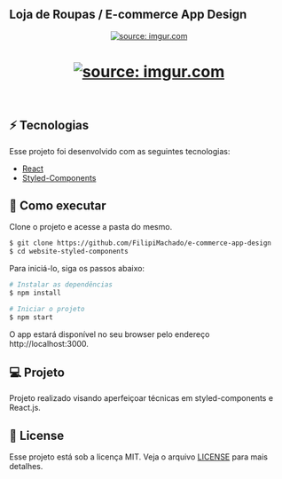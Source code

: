 <h2>Loja de Roupas / E-commerce App Design</h2>

<p align="center">
  <a href="https://imgur.com/eYfzn65"><img src="https://imgur.com/eYfzn65.png" title="source: imgur.com" /></a>
</p>
<h1 align="center">
    <a href="https://imgur.com/Ex3Ewuh"><img src="https://imgur.com/Ex3Ewuh.png" title="source: imgur.com" /></a>
</h1>

<br>

## ⚡ Tecnologias

Esse projeto foi desenvolvido com as seguintes tecnologias:

- [React](https://reactjs.org)
- [Styled-Components](https://styled-components.com/)

## 🚀 Como executar

Clone o projeto e acesse a pasta do mesmo.

```bash
$ git clone https://github.com/FilipiMachado/e-commerce-app-design
$ cd website-styled-components
```

Para iniciá-lo, siga os passos abaixo:
```bash
# Instalar as dependências
$ npm install

# Iniciar o projeto
$ npm start
```
O app estará disponível no seu browser pelo endereço http://localhost:3000.

## 💻 Projeto

Projeto realizado visando aperfeiçoar técnicas em styled-components e React.js.                                                                                                       
## 📝 License

Esse projeto está sob a licença MIT. Veja o arquivo [LICENSE](LICENSE.md) para mais detalhes.
